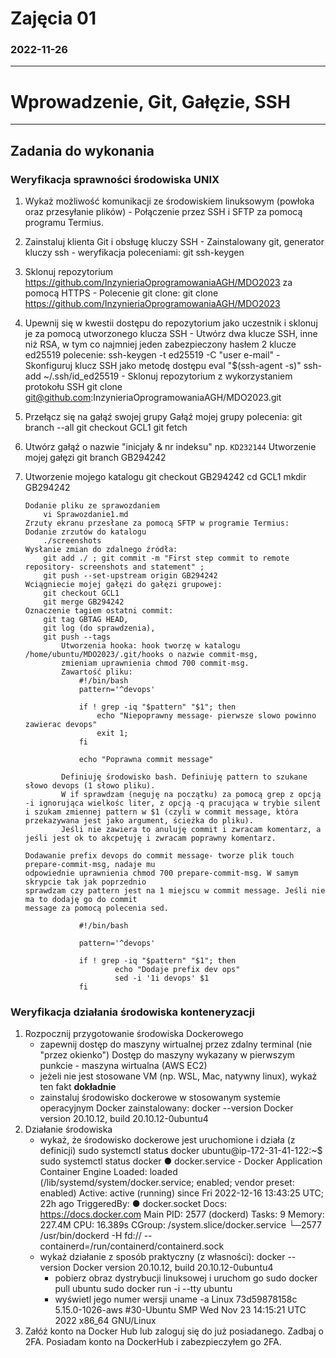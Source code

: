 # Zajęcia 01
### 2022-11-26
---
# Wprowadzenie, Git, Gałęzie, SSH
---
## Zadania do wykonania
### Weryfikacja sprawności środowiska UNIX
1.	Wykaż możliwość komunikacji ze środowiskiem linuksowym (powłoka oraz przesyłanie plików) 
        - Połączenie przez SSH i SFTP za pomocą programu Termius. 

2.	Zainstaluj klienta Git i obsługę kluczy SSH
        - Zainstalowany git, generator kluczy ssh - weryfikacja poleceniami:
            git 
            ssh-keygen

3.	Sklonuj repozytorium https://github.com/InzynieriaOprogramowaniaAGH/MDO2023 za pomocą HTTPS
        - Polecenie git clone: 
            git clone https://github.com/InzynieriaOprogramowaniaAGH/MDO2023

4.	Upewnij się w kwestii dostępu do repozytorium jako uczestnik i sklonuj je za pomocą utworzonego klucza SSH
        - Utwórz dwa klucze SSH, inne niż RSA, w tym co najmniej jeden zabezpieczony hasłem
            2 klucze ed25519 polecenie: 
                ssh-keygen -t ed25519 -C "user e-mail"
        - Skonfiguruj klucz SSH jako metodę dostępu
                eval "$(ssh-agent -s)"
                ssh-add ~/.ssh/id_ed25519
        - Sklonuj repozytorium z wykorzystaniem protokołu SSH
                git clone git@github.com:InzynieriaOprogramowaniaAGH/MDO2023.git

5.	Przełącz się na gałąź swojej grupy
    Gałąź mojej grupy
        polecenia: 
            git branch --all
            git checkout GCL1
            git fetch 

6.	Utwórz gałąź o nazwie "inicjały & nr indeksu" np. ```KD232144```
    Utworzenie mojej gałęzi
        git branch GB294242

7.	Utworzenie mojego katalogu
        git checkout GB294242
        cd GCL1
        mkdir GB294242

		Dodanie pliku ze sprawozdaniem 
            vi Sprawozdanie1.md
		Zrzuty ekranu przesłane za pomocą SFTP w programie Termius:
		Dodanie zrzutów do katalogu 
            ./screenshots
		Wysłanie zmian do zdalnego źródła:
            git add ./ ; git commit -m "First step commit to remote repository- screenshots and statement" ;
			git push --set-upstream origin GB294242
		Wciągniecie mojej gałęzi do gałęzi grupowej: 
            git checkout GCL1
            git merge GB294242 
		Oznaczenie tagiem ostatni commit: 
            git tag GBTAG HEAD, 
            git log (do sprawdzenia), 
            git push --tags
                Utworzenia hooka: hook tworzę w katalogu /home/ubuntu/MDO2023/.git/hooks o nazwie commit-msg,
                zmieniam uprawnienia chmod 700 commit-msg. 
                Zawartość pliku:
                    #!/bin/bash
                    pattern='^devops'
                    
					if ! grep -iq "$pattern" "$1"; then
					    echo "Niepoprawny message- pierwsze slowo powinno zawierac devops"
					    exit 1;
					fi
                    
					echo "Poprawna commit message"
                                	
                Definiuję środowisko bash. Definiuję pattern to szukane słowo devops (1 słowo pliku). 
                W if sprawdzam (neguję na początku) za pomocą grep z opcją -i ignorująca wielkośc liter, z opcją -q pracująca w trybie silent i szukam zmiennej pattern w $1 (czyli w commit message, która przekazywana jest jako argument, ścieżka do pliku). 
                Jeśli nie zawiera to anuluję commit i zwracam komentarz, a jeśli jest ok to akcpetuję i zwracam poprawny komentarz.  

		Dodawanie prefix devops do commit message- tworze plik touch prepare-commit-msg, nadaje mu 
		odpowiednie uprawnienia chmod 700 prepare-commit-msg. W samym skrypcie tak jak poprzednio 
		sprawdzam czy pattern jest na 1 miejscu w commit message. Jeśli nie ma to dodaję go do commit
		message za pomocą polecenia sed. 

					#!/bin/bash

					pattern='^devops'

					if ! grep -iq "$pattern" "$1"; then
					        echo "Dodaje prefix dev ops"
					        sed -i '1i devops' $1
					fi
 
### Weryfikacja działania środowiska konteneryzacji
1. Rozpocznij przygotowanie środowiska Dockerowego
    * zapewnij dostęp do maszyny wirtualnej przez zdalny terminal (nie "przez okienko")
        Dostęp do maszyny wykazany w pierwszym punkcie - maszyna wirtualna (AWS EC2) 
    * jeżeli nie jest stosowane VM (np. WSL, Mac, natywny linux), wykaż ten fakt **dokładnie**
    * zainstaluj środowisko dockerowe w stosowanym systemie operacyjnym
        Docker zainstalowany: docker --version
        Docker version 20.10.12, build 20.10.12-0ubuntu4
4. Działanie środowiska
    * wykaż, że środowisko dockerowe jest uruchomione i działa (z definicji)
        sudo systemctl status docker
        ubuntu@ip-172-31-41-122:~$ sudo systemctl status docker
● docker.service - Docker Application Container Engine
     Loaded: loaded (/lib/systemd/system/docker.service; enabled; vendor preset: enabled)
     Active: active (running) since Fri 2022-12-16 13:43:25 UTC; 22h ago
TriggeredBy: ● docker.socket
       Docs: https://docs.docker.com
   Main PID: 2577 (dockerd)
      Tasks: 9
     Memory: 227.4M
        CPU: 16.389s
     CGroup: /system.slice/docker.service
             └─2577 /usr/bin/dockerd -H fd:// --containerd=/run/containerd/containerd.sock
    * wykaż działanie z sposób praktyczny (z własności):
        docker --version
        Docker version 20.10.12, build 20.10.12-0ubuntu4
      * pobierz obraz dystrybucji linuksowej i uruchom go 
        sudo docker pull ubuntu 
        sudo docker run -i --tty ubuntu
      * wyświetl jego numer wersji
        uname -a
        Linux 73d59878158c 5.15.0-1026-aws #30-Ubuntu SMP Wed Nov 23 14:15:21 UTC 2022 x86_64 GNU/Linux 
5. Załóż konto na Docker Hub lub zaloguj się do już posiadanego. Zadbaj o 2FA.
    Posiadam konto na DockerHub i zabezpieczyłem go 2FA.